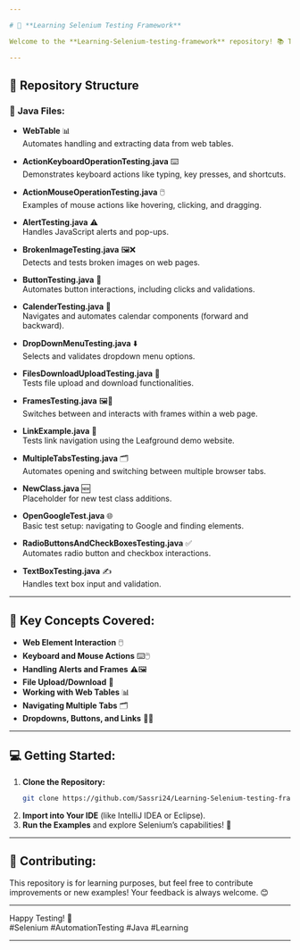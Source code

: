 ```yaml
---

# 🚀 **Learning Selenium Testing Framework**

Welcome to the **Learning-Selenium-testing-framework** repository! 📚 This repository is designed to help you learn and practice **Selenium**, the powerful automation tool for web applications. It contains hands-on examples covering essential Selenium concepts and features. 🌐💻

---
```


## 📁 **Repository Structure**

### 📝 **Java Files:**
- **WebTable** 📊  
  Automates handling and extracting data from web tables.

- **ActionKeyboardOperationTesting.java** ⌨️  
  Demonstrates keyboard actions like typing, key presses, and shortcuts.

- **ActionMouseOperationTesting.java** 🖱️  
  Examples of mouse actions like hovering, clicking, and dragging.

- **AlertTesting.java** ⚠️  
  Handles JavaScript alerts and pop-ups.

- **BrokenImageTesting.java** 🖼️❌  
  Detects and tests broken images on web pages.

- **ButtonTesting.java** 🔘  
  Automates button interactions, including clicks and validations.

- **CalenderTesting.java** 📅  
  Navigates and automates calendar components (forward and backward).

- **DropDownMenuTesting.java** ⬇️  
  Selects and validates dropdown menu options.

- **FilesDownloadUploadTesting.java** 📂  
  Tests file upload and download functionalities.

- **FramesTesting.java** 🖼️🔄  
  Switches between and interacts with frames within a web page.

- **LinkExample.java** 🔗  
  Tests link navigation using the Leafground demo website.

- **MultipleTabsTesting.java** 🗂️  
  Automates opening and switching between multiple browser tabs.

- **NewClass.java** 🆕  
  Placeholder for new test class additions.

- **OpenGoogleTest.java** 🌐  
  Basic test setup: navigating to Google and finding elements.

- **RadioButtonsAndCheckBoxesTesting.java** ✅  
  Automates radio button and checkbox interactions.

- **TextBoxTesting.java** ✍️  
  Handles text box input and validation.

---

## 🎯 **Key Concepts Covered:**
- **Web Element Interaction** 🖱️  
- **Keyboard and Mouse Actions** ⌨️🖱️  
- **Handling Alerts and Frames** ⚠️🖼️  
- **File Upload/Download** 📂  
- **Working with Web Tables** 📊  
- **Navigating Multiple Tabs** 🗂️  
- **Dropdowns, Buttons, and Links** 🔘🔗  

---

## 💻 **Getting Started:**
1. **Clone the Repository:**  
   ```bash
   git clone https://github.com/Sassri24/Learning-Selenium-testing-framework.git
   ```
2. **Import into Your IDE** (like IntelliJ IDEA or Eclipse).  
3. **Run the Examples** and explore Selenium’s capabilities! 🚀  

---

## 🤝 **Contributing:**
This repository is for learning purposes, but feel free to contribute improvements or new examples! Your feedback is always welcome. 😊  

---

Happy Testing! 🎉  
#Selenium #AutomationTesting #Java #Learning  

--- 
